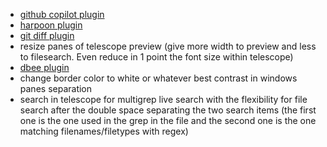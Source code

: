 - [github copilot plugin](https://github.com/github/copilot.vim)
- [harpoon plugin](https://github.com/ThePrimeagen/harpoon)
- [git diff plugin](https://github.com/sindrets/diffview.nvim)
- resize panes of telescope preview (give more width to preview and less to filesearch. Even reduce in 1 point the font size within telescope)
- [dbee plugin](https://github.com/kndndrj/nvim-dbee)
- change border color to white or whatever best contrast in windows panes separation
- search in telescope for multigrep live search with the flexibility for file search after the double space separating the two search items (the first one is the one used in the grep in the file and the second one is the one matching filenames/filetypes with regex)
